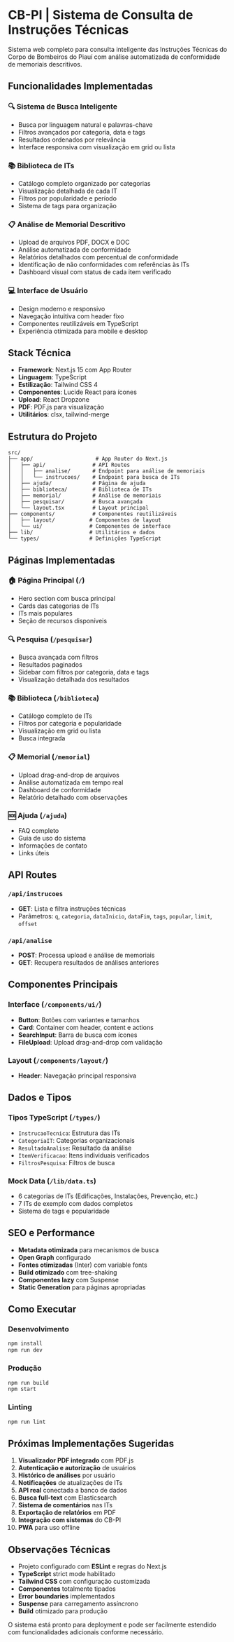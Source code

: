 # CB-PI | Sistema de Consulta de Instruções Técnicas

Sistema web completo para consulta inteligente das Instruções Técnicas do Corpo de Bombeiros do Piauí com análise automatizada de conformidade de memoriais descritivos.

## Funcionalidades Implementadas

### 🔍 **Sistema de Busca Inteligente**
- Busca por linguagem natural e palavras-chave
- Filtros avançados por categoria, data e tags
- Resultados ordenados por relevância
- Interface responsiva com visualização em grid ou lista

### 📚 **Biblioteca de ITs**
- Catálogo completo organizado por categorias
- Visualização detalhada de cada IT
- Filtros por popularidade e período
- Sistema de tags para organização

### 📋 **Análise de Memorial Descritivo**
- Upload de arquivos PDF, DOCX e DOC
- Análise automatizada de conformidade
- Relatórios detalhados com percentual de conformidade
- Identificação de não conformidades com referências às ITs
- Dashboard visual com status de cada item verificado

### 💻 **Interface de Usuário**
- Design moderno e responsivo
- Navegação intuitiva com header fixo
- Componentes reutilizáveis em TypeScript
- Experiência otimizada para mobile e desktop

## Stack Técnica

- **Framework**: Next.js 15 com App Router
- **Linguagem**: TypeScript
- **Estilização**: Tailwind CSS 4
- **Componentes**: Lucide React para ícones
- **Upload**: React Dropzone
- **PDF**: PDF.js para visualização
- **Utilitários**: clsx, tailwind-merge

## Estrutura do Projeto

```
src/
├── app/                    # App Router do Next.js
│   ├── api/               # API Routes
│   │   ├── analise/       # Endpoint para análise de memoriais
│   │   └── instrucoes/    # Endpoint para busca de ITs
│   ├── ajuda/             # Página de ajuda
│   ├── biblioteca/        # Biblioteca de ITs
│   ├── memorial/          # Análise de memoriais
│   ├── pesquisar/         # Busca avançada
│   └── layout.tsx         # Layout principal
├── components/            # Componentes reutilizáveis
│   ├── layout/           # Componentes de layout
│   └── ui/               # Componentes de interface
├── lib/                  # Utilitários e dados
└── types/                # Definições TypeScript
```

## Páginas Implementadas

### 🏠 **Página Principal (`/`)**
- Hero section com busca principal
- Cards das categorias de ITs
- ITs mais populares
- Seção de recursos disponíveis

### 🔍 **Pesquisa (`/pesquisar`)**
- Busca avançada com filtros
- Resultados paginados
- Sidebar com filtros por categoria, data e tags
- Visualização detalhada dos resultados

### 📚 **Biblioteca (`/biblioteca`)**
- Catálogo completo de ITs
- Filtros por categoria e popularidade
- Visualização em grid ou lista
- Busca integrada

### 📋 **Memorial (`/memorial`)**
- Upload drag-and-drop de arquivos
- Análise automatizada em tempo real
- Dashboard de conformidade
- Relatório detalhado com observações

### 🆘 **Ajuda (`/ajuda`)**
- FAQ completo
- Guia de uso do sistema
- Informações de contato
- Links úteis

## API Routes

### `/api/instrucoes`
- **GET**: Lista e filtra instruções técnicas
- Parâmetros: `q`, `categoria`, `dataInicio`, `dataFim`, `tags`, `popular`, `limit`, `offset`

### `/api/analise`
- **POST**: Processa upload e análise de memoriais
- **GET**: Recupera resultados de análises anteriores

## Componentes Principais

### Interface (`/components/ui/`)
- **Button**: Botões com variantes e tamanhos
- **Card**: Container com header, content e actions
- **SearchInput**: Barra de busca com ícones
- **FileUpload**: Upload drag-and-drop com validação

### Layout (`/components/layout/`)
- **Header**: Navegação principal responsiva

## Dados e Tipos

### Tipos TypeScript (`/types/`)
- `InstrucaoTecnica`: Estrutura das ITs
- `CategoriaIT`: Categorias organizacionais
- `ResultadoAnalise`: Resultado da análise
- `ItemVerificacao`: Itens individuais verificados
- `FiltrosPesquisa`: Filtros de busca

### Mock Data (`/lib/data.ts`)
- 6 categorias de ITs (Edificações, Instalações, Prevenção, etc.)
- 7 ITs de exemplo com dados completos
- Sistema de tags e popularidade

## SEO e Performance

- **Metadata otimizada** para mecanismos de busca
- **Open Graph** configurado
- **Fontes otimizadas** (Inter) com variable fonts
- **Build otimizado** com tree-shaking
- **Componentes lazy** com Suspense
- **Static Generation** para páginas apropriadas

## Como Executar

### Desenvolvimento
```bash
npm install
npm run dev
```

### Produção
```bash
npm run build
npm start
```

### Linting
```bash
npm run lint
```

## Próximas Implementações Sugeridas

1. **Visualizador PDF integrado** com PDF.js
2. **Autenticação e autorização** de usuários
3. **Histórico de análises** por usuário
4. **Notificações** de atualizações de ITs
5. **API real** conectada a banco de dados
6. **Busca full-text** com Elasticsearch
7. **Sistema de comentários** nas ITs
8. **Exportação de relatórios** em PDF
9. **Integração com sistemas** do CB-PI
10. **PWA** para uso offline

## Observações Técnicas

- Projeto configurado com **ESLint** e regras do Next.js
- **TypeScript** strict mode habilitado
- **Tailwind CSS** com configuração customizada
- **Componentes** totalmente tipados
- **Error boundaries** implementados
- **Suspense** para carregamento assíncrono
- **Build** otimizado para produção

O sistema está pronto para deployment e pode ser facilmente estendido com funcionalidades adicionais conforme necessário.
